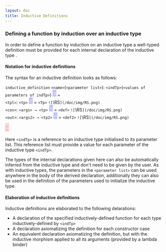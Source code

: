 ```yaml
---
layout: doc
title: Inductive Definitions
---
```


### Defining a function by induction over an inductive type

In order to define a function by induction on an inductive type <indTp> a well-typed definition must be provided for each internal declaration of the inductive type <indTp>. 

#### Notation for inductive definitions

The syntax for an inductive definition looks as follows:

`inductive_definition` `<name>`(`<parameter list>`): `<indTp>`(`<values of parameters of indTp>`) ![`\US`](/doc/img/US.png) `=`<br> 
`<tpl>`: `<tp>` ![`\US`](/doc/img/US.png) = `<Tp>` `![`\RS`](/doc/img/RS.png)`<br>
`<con>`: `<args> ⟶ <tp>` ![`\US`](/doc/img/US.png) = `<def>`  `![`\RS`](/doc/img/RS.png)`<br>
`<out>`: `<args2> ⟶ <tp2>` ![`\US`](/doc/img/US.png) = `<def2>` `![`\RS`](/doc/img/RS.png)`<br>
...<br>
![`\GS`](/doc/img/GS.png)

Here `<indTp>` is a reference to an inductive type initialised to its parameter list. This reference list must provide a value for each parameter of the inductive type `<indTp>`.

The types of the internal declarations given here can also be automatically inferred from the inductive type and don't need to be given by the user. As with inductive types, the parameters in the `<parameter list>` can be used anywhere in the body of the derived declaration, additionally they can also be used in the definition of the parameters used to initialize the inductive type.

#### Elaboration of inductive definitions

Inductive definitions are elaborated to the following delarations:

* A declaration of the specified inductively-defined function for each type inductively-defined by `<indTp>`
* A declaration axiomatizing the definition for each constructor case
* An equivalent declaration axiomatizing the definition, but with the inductive morphism applied to all its arguments (provided by a lambda binder)

